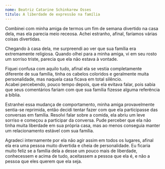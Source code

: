 ```yaml
---
nome: Beatriz Catarine Schinkarew Osses
titulo: A liberdade de expressão na família
---
```


Combinei com minha amiga de termos um fim de semana divertido na casa dela, mas ela parecia meio receosa. Achei estranho, afinal, faríamos várias coisas divertidas.

Chegando à casa dela, me surpreendi ao ver que sua família era extremamente religiosa. Quando olhei para a minha amiga, vi em seu rosto um sorriso triste, parecia que ela não estava à vontade.

Fiquei confusa com aquilo tudo, afinal ela se vestia completamente diferente de sua família, tinha os cabelos coloridos e geralmente muita personalidade, mas naquela casa ficava em total silêncio.  
Acabei percebendo, pouco tempo depois, que ela evitava falar, pois sabia que seus comentários fariam com que sua família fizesse alguma referência a bíblia.

Estranhei essa mudança de comportamento, minha amiga provavelmente sentia-se reprimida, então decidi tentar fazer com que ela participasse das conversas em família. Resolvi falar sobre a comida, ela abriu um leve sorriso e começou a participar da conversa. Pude perceber que ela não tinha muita liberdade em sua própria casa, mas ao menos conseguia manter um relacionamento estável com sua família.

Agradeci internamente por ela não agir assim em todos os lugares, afinal ela era uma pessoa muito divertida e cheia de personalidade. Eu ficaria muito feliz se a família dela a desse um pouco mais de liberdade, conhecessem e acima de tudo, aceitassem a pessoa que ela é, e não a pessoa que eles querem que ela seja.





